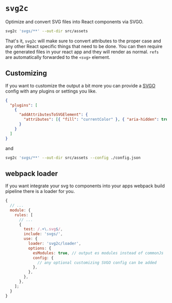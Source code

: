 # `svg2c`

Optimize and convert SVG files into React components via SVGO.

```sh
svg2c 'svgs/**' --out-dir src/assets
```

That's it, `svg2c` will make sure to convert attributes to the proper case and any
other React specific things that need to be done. You can then require the generated files in your react app and they will render as normal. `refs` are automatically forwarded to the `<svg>` element.

## Customizing

If you want to customize the output a bit more you can provide a [SVGO](https://github.com/svg/svgo) config with any plugins or settings you like.

```json
{
  "plugins": [
    {
      "addAttributesToSVGElement": {
        "attributes": [{ "fill": "currentColor" }, { "aria-hidden": true }]
      }
    }
  ]
}
```

and

```sh
svg2c 'svgs/**' --out-dir src/assets --config ./config.json
```

## webpack loader

If you want integrate your svg to components into your apps webpack build pipeline
there is a loader for you.

```js
{
  // ...
  module: {
    rules: [
      // ...
      {
        test: /.+\.svg$/,
        include: 'svgs/',
        use: {
          loader: 'svg2c/loader',
          options: {
            esModules: true, // output es modules instead of commonJs
            config: {
              // any optional customizing SVGO config can be added
            },
          },
        },
      },
    ];
  }
}
```
